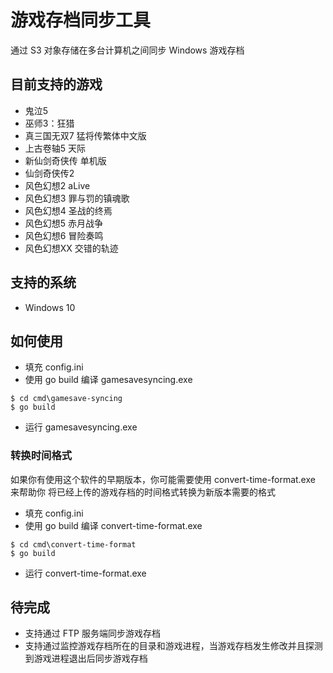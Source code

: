 # 游戏存档同步工具

通过 S3 对象存储在多台计算机之间同步 Windows 游戏存档

## 目前支持的游戏

* 鬼泣5
* 巫师3：狂猎
* 真三国无双7 猛将传繁体中文版
* 上古卷轴5 天际
* 新仙剑奇侠传 单机版
* 仙剑奇侠传2
* 风色幻想2 aLive
* 风色幻想3 罪与罚的镇魂歌
* 风色幻想4 圣战的终焉
* 风色幻想5 赤月战争
* 风色幻想6 冒险奏鸣
* 风色幻想XX 交错的轨迹

## 支持的系统

* Windows 10

## 如何使用

* 填充 config.ini
* 使用 go build 编译 gamesavesyncing.exe
```
$ cd cmd\gamesave-syncing
$ go build
```
* 运行 gamesavesyncing.exe

### 转换时间格式
    
如果你有使用这个软件的早期版本，你可能需要使用 convert-time-format.exe 来帮助你
将已经上传的游戏存档的时间格式转换为新版本需要的格式
    
* 填充 config.ini
* 使用 go build 编译 convert-time-format.exe
```
$ cd cmd\convert-time-format
$ go build
```
* 运行 convert-time-format.exe

## 待完成

* 支持通过 FTP 服务端同步游戏存档
* 支持通过监控游戏存档所在的目录和游戏进程，当游戏存档发生修改并且探测到游戏进程退出后同步游戏存档
